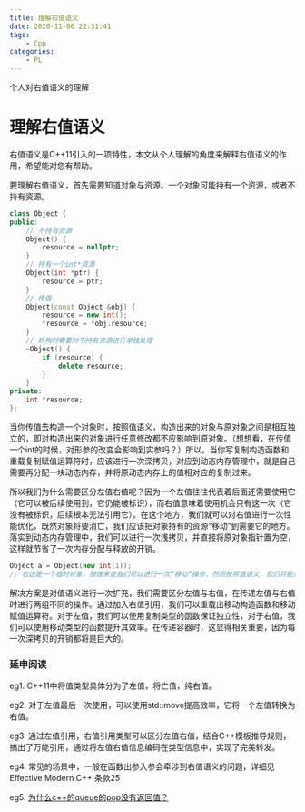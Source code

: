```yaml
---
title: 理解右值语义
date: 2020-11-06 22:31:41
tags:
	- Cpp
categories:
	- PL
---
```


个人对右值语义的理解

<!-- more -->

# 理解右值语义

右值语义是C++11引入的一项特性，本文从个人理解的角度来解释右值语义的作用，希望能对您有帮助。

要理解右值语义，首先需要知道对象与资源。一个对象可能持有一个资源，或者不持有资源。

```c++
class Object {
public:
    // 不持有资源
    Object() {
        resource = nullptr;
    }
   	// 持有一个int*资源
    Object(int *ptr) {
        resource = ptr;
    }
    // 传值
    Object(const Object &obj) {
        resource = new int();
        *resource = *obj.resource;
    }
    // 析构时需要对不持有资源进行单独处理
    ~Object() {
        if (resource) {
            delete resource;
        }
    }
private:
    int *resource;
};
```

当你传值去构造一个对象时，按照值语义，构造出来的对象与原对象之间是相互独立的，即对构造出来的对象进行任意修改都不应影响到原对象。（想想看，在传值一个int的时候，对形参的改变会影响到实参吗？）所以，当你写复制构造函数和重载复制赋值运算符时，应该进行一次深拷贝，对应到动态内存管理中，就是自己需要再分配一块动态内存，并将原动态内存上的值相对应的复制过来。

所以我们为什么需要区分左值右值呢？因为一个左值往往代表着后面还需要使用它（它可以被后续使用到，它仍能被标识），而右值意味着使用机会只有这一次（它没有被标识，后续根本无法引用它）。在这个地方，我们就可以对右值进行一次性能优化，既然对象将要消亡，我们应该把对象持有的资源“移动”到需要它的地方。落实到动态内存管理中，我们可以进行一次浅拷贝，并直接将原对象指针置为空，这样就节省了一次内存分配与释放的开销。

```c++
Object a = Object(new int(1));
// 右边是一个临时对象，按理来说我们可以进行一次“移动”操作，然而按照值语义，我们只能对其进行一次深拷贝
```

解决方案是对值语义进行一次扩充，我们需要区分左值与右值，在传递左值与右值时进行两组不同的操作。通过加入右值引用，我们可以重载出移动构造函数和移动赋值运算符。对于左值，我们可以使用复制类型的函数保证独立性，对于右值，我们可以使用移动类型的函数提升其效率。在传递容器时，这显得相关重要，因为每一次深拷贝的开销都将是巨大的。

### 延申阅读

eg1. C++11中将值类型具体分为了左值，将亡值，纯右值。

eg2. 对于左值最后一次使用，可以使用std::move提高效率，它将一个左值转换为右值。

eg3. 通过左值引用，右值引用类型可以区分左值右值，结合C++模板推导规则，搞出了万能引用，通过将左值右值信息编码在类型信息中，实现了完美转发。

eg4. 常见的场景中，一般在函数出参入参会牵涉到右值语义的问题，详细见Effective Modern C++ 条款25

eg5. [为什么c++的queue的pop没有返回值？](https://www.zhihu.com/question/52509432)